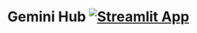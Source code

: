 # Gemini Hub [![Streamlit App](https://static.streamlit.io/badges/streamlit_badge_black_white.svg)](https://gemini-centre.streamlit.app/)
